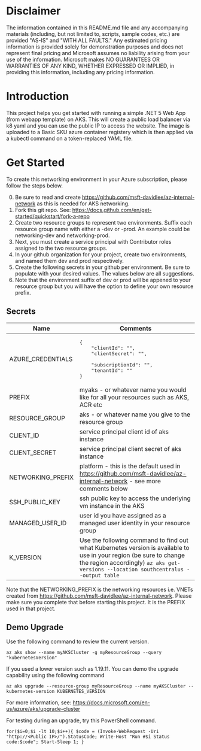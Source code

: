 # Disclaimer
The information contained in this README.md file and any accompanying materials (including, but not limited to, scripts, sample codes, etc.) are provided "AS-IS" and "WITH ALL FAULTS." Any estimated pricing information is provided solely for demonstration purposes and does not represent final pricing and Microsoft assumes no liability arising from your use of the information. Microsoft makes NO GUARANTEES OR WARRANTIES OF ANY KIND, WHETHER EXPRESSED OR IMPLIED, in providing this information, including any pricing information.


# Introduction
This project helps you get started with running a simple .NET 5 Web App (from webapp template) on AKS. This will create a public load balancer via k8 yaml and you can use the public IP to access the website. The image is uploaded to a Basic SKU azure container registery which is then applied via a kubectl command on a token-replaced YAML file. 

# Get Started
To create this networking environment in your Azure subscription, please follow the steps below. 

0. Be sure to read and create https://github.com/msft-davidlee/az-internal-network as this is needed for AKS networking.
1. Fork this git repo. See: https://docs.github.com/en/get-started/quickstart/fork-a-repo
2. Create two resource groups to represent two environments. Suffix each resource group name with either a -dev or -prod. An example could be networking-dev and networking-prod.
3. Next, you must create a service principal with Contributor roles assigned to the two resource groups.
4. In your github organization for your project, create two environments, and named them dev and prod respectively.
5. Create the following secrets in your github per environment. Be sure to populate with your desired values. The values below are all suggestions.
6. Note that the environment suffix of dev or prod will be appened to your resource group but you will have the option to define your own resource prefix.

## Secrets
| Name | Comments |
| --- | --- |
| AZURE_CREDENTIALS | <pre>{<br/>&nbsp;&nbsp;&nbsp;&nbsp;"clientId": "",<br/>&nbsp;&nbsp;&nbsp;&nbsp;"clientSecret": "", <br/>&nbsp;&nbsp;&nbsp;&nbsp;"subscriptionId": "",<br/>&nbsp;&nbsp;&nbsp;&nbsp;"tenantId": "" <br/>}</pre> |
| PREFIX | myaks - or whatever name you would like for all your resources such as AKS, ACR etc |
| RESOURCE_GROUP | aks - or whatever name you give to the resource group |
| CLIENT_ID | service principal client id of aks instance |
| CLIENT_SECRET | service principal client secret of aks instance |
| NETWORKING_PREFIX | platform - this is the default used in https://github.com/msft-davidlee/az-internal-network - see more comments below |
| SSH_PUBLIC_KEY | ssh public key to access the underlying vm instance in the AKS |
| MANAGED_USER_ID | user id you have assigned as a managed user identity in your resource group |
| K_VERSION | Use the following command to find out what Kubernetes version is available to use in your region (be sure to change the region accordingly) ``` az aks get-versions --location southcentralus --output table ``` |

Note that the NETWORKING_PREFIX is the networking resources i.e. VNETs created from https://github.com/msft-davidlee/az-internal-network. Please make sure you complete that before starting this project. It is the PREFIX used in that project. 

## Demo Upgrade
Use the following command to review the current version.

``` az aks show --name myAKSCluster -g myResourceGroup --query "kubernetesVersion" ```

If you used a lower version such as 1.19.11. You can demo the upgrade capability using the following command 

``` az aks upgrade --resource-group myResourceGroup --name myAKSCluster --kubernetes-version KUBERNETES_VERSION ```

For more information, see: https://docs.microsoft.com/en-us/azure/aks/upgrade-cluster

For testing during an upgrade, try this PowerShell command.

``` for($i=0;$i -lt 10;$i++){ $code = (Invoke-WebRequest -Uri "http://<Public IP>/").StatusCode; Write-Host "Run #$i Status code:$code"; Start-Sleep 1; } ```